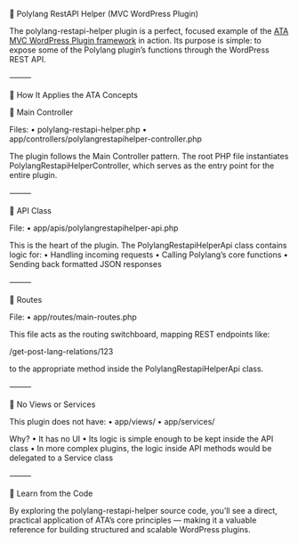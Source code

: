 🧩 Polylang RestAPI Helper (MVC WordPress Plugin)

The polylang-restapi-helper plugin is a perfect, focused example of the [ATA MVC WordPress Plugin framework](https://www.globaliser.com/ata/) in action. Its purpose is simple: to expose some of the Polylang plugin’s functions through the WordPress REST API.

⸻

🔧 How It Applies the ATA Concepts

🧭 Main Controller

Files:
	•	polylang-restapi-helper.php
	•	app/controllers/polylangrestapihelper-controller.php

The plugin follows the Main Controller pattern.
The root PHP file instantiates PolylangRestapiHelperController, which serves as the entry point for the entire plugin.

⸻

📡 API Class

File:
	•	app/apis/polylangrestapihelper-api.php

This is the heart of the plugin.
The PolylangRestapiHelperApi class contains logic for:
	•	Handling incoming requests
	•	Calling Polylang’s core functions
	•	Sending back formatted JSON responses

⸻

🚦 Routes

File:
	•	app/routes/main-routes.php

This file acts as the routing switchboard, mapping REST endpoints like:

/get-post-lang-relations/123

to the appropriate method inside the PolylangRestapiHelperApi class.

⸻

🚫 No Views or Services

This plugin does not have:
	•	app/views/
	•	app/services/

Why?
	•	It has no UI
	•	Its logic is simple enough to be kept inside the API class
	•	In more complex plugins, the logic inside API methods would be delegated to a Service class

⸻

🧪 Learn from the Code

By exploring the polylang-restapi-helper source code, you’ll see a direct, practical application of ATA’s core principles — making it a valuable reference for building structured and scalable WordPress plugins.
